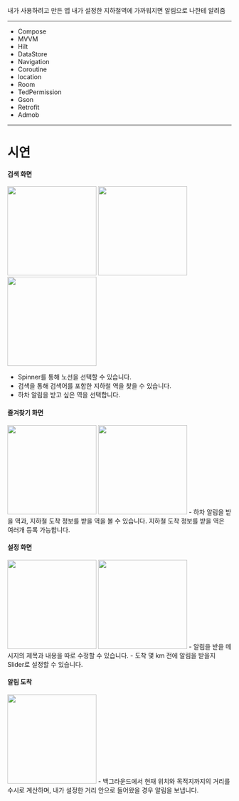 내가 사용하려고 만든 앱
내가 설정한 지하철역에 가까워지면 알림으로 나한테 알려줌

----------------------------------
- Compose
- MVVM
- Hilt
- DataStore
- Navigation
- Coroutine
- location
- Room
- TedPermission
- Gson
- Retrofit
- Admob

----------------------------------

# 시연
#### 검색 화면

<img src = "https://github.com/user-attachments/assets/11db063a-230e-4c20-8658-f7ddfddc3fdb" width = "200">
<img src = "https://github.com/user-attachments/assets/7bec7fc3-253c-48a8-b3cf-942b5d8b0ed7" width = "200">
<img src = "https://github.com/user-attachments/assets/2c29375d-9f6a-4200-881c-61a59c97977a" width = "200">

- Spinner를 통해 노선을 선택할 수 있습니다.
- 검색을 통해 검색어를 포함한 지하철 역을 찾을 수 있습니다.
- 하차 알림을 받고 싶은 역을 선택합니다.

#### 즐겨찾기 화면
<img src = "https://github.com/user-attachments/assets/464968f4-17f4-44b8-a7b6-5a8364650be8" width = "200">
<img src = "https://github.com/user-attachments/assets/36e11c88-3d56-4eee-a675-b1893d1c2942" width = "200">
- 하차 알림을 받을 역과, 지하철 도착 정보를 받을 역을 볼 수 있습니다. 지하철 도착 정보를 받을 역은 여러개 등록 가능합니다.

#### 설정 화면
<img src = "https://github.com/user-attachments/assets/6821f6ee-ee0e-4952-b2f6-8fcc1eb6efe9" width = "200">
<img src = "https://github.com/user-attachments/assets/049d80c2-b7ac-4f43-9f78-6141cec3274e" width = "200">
- 알림을 받을 메시지의 제목과 내용을 따로 수정할 수 있습니다.
- 도착 몇 km 전에 알림을 받을지 Slider로 설정할 수 있습니다.

#### 알림 도착
<img src = "https://github.com/user-attachments/assets/61046e13-dc16-4fba-8171-fc8524c2ed44" width = "200">
- 백그라운드에서 현재 위치와 목적지까지의 거리를 수시로 계산하며, 내가 설정한 거리 안으로 들어왔을 경우 알림을 보냅니다.
